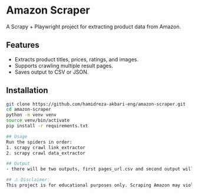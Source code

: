 # Amazon Scraper

A Scrapy + Playwright project for extracting product data from Amazon.

## Features
- Extracts product titles, prices, ratings, and images.  
- Supports crawling multiple result pages.  
- Saves output to CSV or JSON.  

## Installation
```bash
git clone https://github.com/hamidreza-akbari-eng/amazon-scraper.git
cd amazon-scraper
python -m venv venv
source venv/bin/activate   
pip install -r requirements.txt

## Usage
Run the spiders in order:
1. scrapy crawl link_extractor
2. scrapy crawl data_extractor

## Output
- there will be two outputs, first pages_url.csv and second output will be monitors_info.csv file.

## ⚠️ Disclaimer:
This project is for educational purposes only. Scraping Amazon may violate their Terms of Service. Use responsibly.

